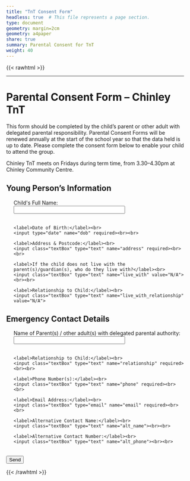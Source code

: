 ```yaml
---
title: "TnT Consent Form"
headless: true  # This file represents a page section.
type: document
geometry: margin=2cm
geometry: a4paper
share: true
summary: Parental Consent for TnT
weight: 40
---
```


{{< rawhtml >}}

<style type="text/css">
.radioCols {width:800px; padding-left: 20px; max-width:100%; box-sizing: border-box;}
.checkCols {width:800px; padding-left: 20px; max-width:100%; box-sizing: border-box;}
.textCols {width:800px; padding-left: 20px; max-width:100%; box-sizing: border-box;}
.textBox {max-width:100%; box-sizing: border-box; width:300px;}
.textMsg {max-width:100%; box-sizing: border-box; width:800px;}
</style>

<div style="max-width: 95%;">
<form action="https://getform.io/f/apjzldwa" 
      method="POST"
      accept-charset="UTF-8">

  <hr>
  <input type="hidden" name="_gotcha" style="display:none !important">

  <h1>Parental Consent Form – Chinley TnT</h1>
  <p>
    This form should be completed by the child’s parent or other adult with delegated parental responsibility. 
    Parental Consent Forms will be renewed annually at the start of the school year so that the data held is up to date. 
    Please complete the consent form below to enable your child to attend the group.
  </p>
  <p>
    Chinley TnT meets on Fridays during term time, from 3.30–4.30pm at Chinley Community Centre.
  </p>

  <h2>Young Person’s Information</h2>
  <div class="textCols">
    <label>Child's Full Name:</label><br>
    <input class="textBox" type="text" name="child_name" required><br><br>

    <label>Date of Birth:</label><br>
    <input type="date" name="dob" required><br><br>

    <label>Address & Postcode:</label><br>
    <input class="textBox" type="text" name="address" required><br><br>
    
    <label>If the child does not live with the parent(s)/guardian(s), who do they live with?</label><br>
    <input class="textBox" type="text" name="live_with" value="N/A"><br><br>

    <label>Relationship to Child:</label><br>
    <input class="textBox" type="text" name="live_with_relationship" value="N/A">
  </div>

  <h2>Emergency Contact Details</h2>
  <div class="textCols">
    <label>Name of Parent(s) / other adult(s) with delegated parental authority:</label><br>
    <input class="textBox" type="text" name="parent_name" required><br><br>

    <label>Relationship to Child:</label><br>
    <input class="textBox" type="text" name="relationship" required><br><br>

    <label>Phone Number(s):</label><br>
    <input class="textBox" type="text" name="phone" required><br><br>

    <label>Email Address:</label><br>
    <input class="textBox" type="email" name="email" required><br><br>

    <label>Alternative Contact Name:</label><br>
    <input class="textBox" type="text" name="alt_name"><br><br>

    <label>Alternative Contact Number:</label><br>
    <input class="textBox" type="text" name="alt_phone"><br><br>

  </div>

  <br>
  <button type="submit">Send</button>
</form>
</div>

{{< /rawhtml >}}
